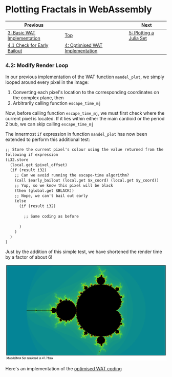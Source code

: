 # Plotting Fractals in WebAssembly

| Previous | | Next
|---|---|---
| [3: Basic WAT Implementation](../../03%20WAT%20Basic%20Implementation/) | [Top](/chriswhealy/plotting-fractals-in-webassembly) | [5: Plotting a Julia Set](../../05%20MB%20Julia%20Set/)
| [4.1 Check for Early Bailout](../01/) | [4: Optimised WAT Implementation](../) |

### 4.2: Modify Render Loop

In our previous implementation of the WAT function `mandel_plot`, we simply looped around every pixel in the image:

1. Converting each pixel's location to the corresponding coordinates on the complex plane, then
1. Arbitrarily calling function `escape_time_mj`

Now, before calling function `escape_time_mj`, we must first check where the current pixel is located.  If it lies within either the main cardioid or the period 2 bub, we can skip calling `escape_time_mj`

The innermost `if` expression in function `mandel_plot` has now been extended to perform this additional test:

```wast
;; Store the current pixel's colour using the value returned from the following if expression
(i32.store
  (local.get $pixel_offset)
  (if (result i32)
    ;; Can we avoid running the escape-time algorithm?
    (call $early_bailout (local.get $x_coord) (local.get $y_coord))
    ;; Yup, so we know this pixel will be black
    (then (global.get $BLACK))
    ;; Nope, we can't bail out early
    (else
      (if (result i32)

        ;; Same coding as before

      )
    )
  )
)
```

Just by the addition of this simple test, we have shortened the render time by a factor of about 6!

![Optimised WAT Mandelbrot Set](/assets/chriswhealy/optimised-rendered-mbset.png)

Here's an implementation of the [optimised WAT coding](../wat-optimised-implementation.html)

